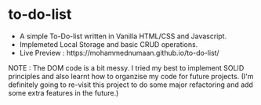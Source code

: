 # to-do-list

<ul>
  <li>A simple To-Do-list written in Vanilla HTML/CSS and Javascript.</li>
  <li>Implemeted Local Storage and basic CRUD operations.</li>
  <li>Live Preview : https://mohammednumaan.github.io/to-do-list/</li>
</ul>

NOTE : The DOM code is a bit messy. I tried my best to implement SOLID principles and also learnt how to organzise my code for future projects. (I'm definitely going to re-visit this project to do some major refactoring and add some extra features in the future.)
